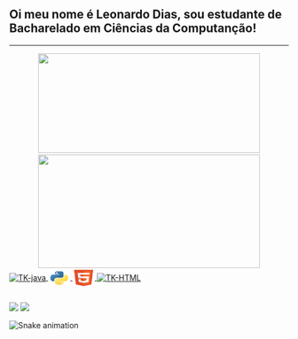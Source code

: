 ## Oi meu nome é Leonardo Dias, sou estudante de Bacharelado em Ciências da Computanção!
<hr>
<div align="center">
  <a href="https://github.com/Tkl02">
  <img height="180" width="400" src="https://github-readme-stats.vercel.app/api?username=Tkl02&show_icons=true&theme=radical&include_all_commits=true&count_private=true"/>
  <img height="205" width="400" src="https://github-readme-stats.vercel.app/api/top-langs/?username=Tkl02&layout=compact&langs_count=7&theme=radical"/>
</div>
<div style="display: inline_block">
 
  <img align="center" alt="TK-java" height="40" width="40" src="https://cdn.jsdelivr.net/gh/devicons/devicon/icons/java/java-original-wordmark.svg" />
  <img align="center" alt="Tk-python" height="30" width="40" src="https://raw.githubusercontent.com/devicons/devicon/master/icons/python/python-original.svg">
  <img align="center" alt="TK-HTML" height="30" width="40" src="https://raw.githubusercontent.com/devicons/devicon/master/icons/html5/html5-original.svg">
  <img align="center" alt="TK-HTML" height="30" width="40" src="https://cdn.jsdelivr.net/gh/devicons/devicon/icons/css3/css3-original.svg">
  
 
</div>
  
  ##
 
<div> 
  
  <a href="https://www.instagram.com/leonardo_di4s/" target="_blank"><img src="https://img.shields.io/badge/-Instagram-%23E4405F?style=for-the-badge&logo=instagram&logoColor=white" target="_blank"></a>
  <a href = "https://api.whatsapp.com/send/?phone=5564981107095&text&app_absent=0"><img src="https://img.shields.io/badge/WhatsApp-25D366?style=for-the-badge&logo=whatsapp&logoColor=white"></a>
  

  ![Snake animation](https://github.com/Tkl02/Tkl02/blob/output/github-contribution-grid-snake.svg)
 
</div>
